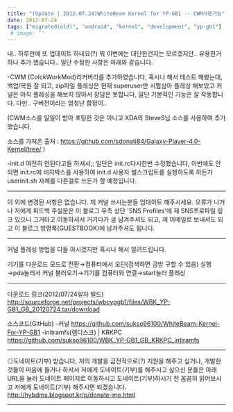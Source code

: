 ```yaml
---
title: "(Update | 2012.07.24)WhiteBeam Kernel for YP-GB1 -- CWM사용가능"
date: 2012-07-24
tags: ["migrated(old)", "android", "kernel", "development", "yp-gb1"]
 # image: ''
---
```


 내.. 하루만에 또 업데이트 하내요(?)
뭐 이번에는 대단한건지는 모르겠지만.. 유용한거 하나 추가 했습니다..
일단 수정한 사항은 아래와 같습니다.

-CWM (ColckWorkMod)리커버리를 추가하였습니다, 혹시나 해서 테스트 해봤는대,
백업/복원 잘 되고, zip파일 플레싱은 현재 superuser만 시험삼아 플레싱 해보았고 커널은 
아직 플레싱을 해보지 않아서 장담은 못합니다, 일단 기본적인 기능은 잘 작동합니다.
다만.. 구버전이라는 엄청난 함정이..

(CWM소스를 일일이 받아 포팅한 것은 아니고 XDA의 SteveS님 소스를 사용하여 추가했습니다.

소스를 가져온 출처 : https://github.com/sdonati84/Galaxy-Player-4.0-Kernel/tree/ )

-init.d 여전히 안된다고들 하셔서;; 일단은 init.rc다시한번 수정했습니다, 이번에도 안되면
init.rc에 비지박스를 사용하여 init.d 사용자 쉘스크립트를 실행하도록 하든가 userinit.sh 자체를 다른걸로 쓰든가 할 예정입니다.


-------------------------------------------------

이 외에 변경된 사항은 없습니다.
제 커널 쓰시는분들 업대이트 해주시세요.
오류가 나거나 저에게 피드백 주실분은 이 블로그 우측 상단
'SNS Profiles'에 제 SNS프로파일 링크 있으니 그거타고 이동하셔서 거기다가
글 남겨주셔도 되고, 제 이메일로 보내셔도 되고 이 블로그 방명록(GUESTBOOK)에
남겨주셔도 됩니다.

-------------------------------------------------

커널 플레싱 방법을 다들 아시겠지만 혹시나 해서 알려드립니다.

기기를 다운로드 모드로 전환→컴퓨터에서 오딘(검색하면 금방 구할 수 있음) 
실행→pda눌러서 커널 불러오기→기기를 컴퓨터와 연결→start눌러 플레싱

-------------------------------------------------


다운로드 링크(2012/07/24일자 빌드)
http://sourceforge.net/projects/wbcypgb1/files/WBK_YP-GB1_GB_20120724.tar/download


소스코드(GitHub)
-커널
https://github.com/sukso96100/WhiteBeam-Kernel-For-YP-GB1
-initramfs(램디스크) | KRKPC
https://github.com/sukso96100/WBK_YP-GB1_GB_KRKPC_intiramfs 


-------------------------------------------------

◎도네이트(기부) 받습니다, 저의 개발을 금전적으로(?) 지원을 해주고 싶거나,
개발한것들이 마음에 들거나 하셔서 저에게 도네이트(기부)를 해주시고 싶으신 분들은 아래
URL을 눌러 도네이트 페이지로 이동하시고 도네이트(기부)하시기 전 꼼꼼히 읽어보시고 
저에게 도네이트(기부) 해주시면 되겠습니다.
http://hybdms.blogspot.kr/p/donate-me.html

------------------------------------------------- 